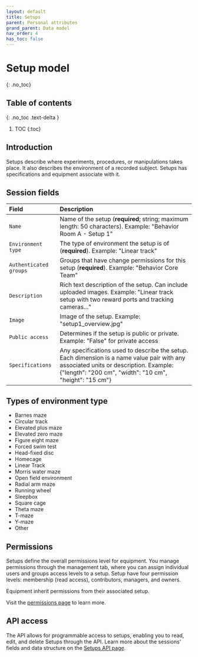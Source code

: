```yaml
---
layout: default
title: Setups
parent: Personal attributes
grand_parent: Data model
nav_order: 4
has_toc: false
---
```


# Setup model
{: .no_toc}

## Table of contents
{: .no_toc .text-delta }

1. TOC
{:toc}

## Introduction 

Setups describe where experiments, procedures, or manipulations takes place. It also describes the environment of a recorded subject. Setups has specifications and equipment associate with it.

## Session fields

| Field                | Description |
|:---------------------|:------------|
| `Name`                 | Name of the setup (**required**; string; maximum length: 50 characters). Example: "Behavior Room A - Setup 1" |
| `Environment type`     | The type of environment the setup is of (**required**). Example: "Linear track"|
| `Authenticated groups` | Groups that have change permissions for this setup (**required**). Example: "Behavior Core Team" |
| `Description`          | Rich text description of the setup. Can include uploaded images. Example: "Linear track setup with two reward ports and tracking cameras..." |
| `Image`				   | Image of the setup. Example: "setup1_overview.jpg"|
| `Public access`        | Determines if the setup is public or private. Example: "False" for private access |
| `Specifications`  | Any specifications used to describe the setup. Each dimension is a name value pair with any associated units or description. Example: {"length": "200 cm", "width": "10 cm", "height": "15 cm"} |

## Types of environment type

- Barnes maze
- Circular track
- Elevated plus maze
- Elevated zero maze
- Figure eight maze
- Forced swim test
- Head-fixed disc
- Homecage
- Linear Track
- Morris water maze
- Open field environment
- Radial arm maze
- Running wheel
- Sleepbox
- Square cage
- Theta maze
- T-maze
- Y-maze
- Other

## Permissions

Setups define the overall permissions level for equipment. You manage permissions through the management tab, where you can assign individual users and groups access levels to a setup. Setup have four permission levels: membership (read access), contributors, managers, and owners.

Equipment inherit permissions from their associated setup.

Visit the [permissions page]({{"datamodel/permissions/"|absolute_url}}) to learn more. 

## API access

The API allows for programmable access to setups, enabling you to read, edit, and delete Setups through the API. Learn more about the sessions' fields and data structure on the [Setups API page]({{"api/personal_attributes/setup/"|absolute_url}}).
